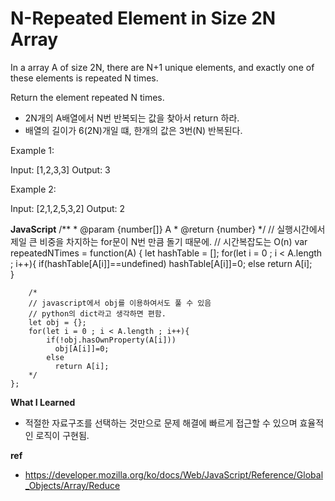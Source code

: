 # N-Repeated Element in Size 2N Array

In a array A of size 2N, there are N+1 unique elements, and exactly one of these elements is repeated N times.

Return the element repeated N times.

- 2N개의 A배열에서 N번 반복되는 값을 찾아서 return 하라.
- 배열의 길이가 6(2N)개일 떄, 한개의 값은 3번(N) 반복된다.

Example 1:

  Input: [1,2,3,3]
  Output: 3

Example 2:

  Input: [2,1,2,5,3,2]
  Output: 2


**JavaScript**
    /**
     * @param {number[]} A
     * @return {number}
     */
    // 실행시간에서 제일 큰 비중을 차지하는 for문이 N번 만큼 돌기 때문에.
    // 시간복잡도는 O(n)
    var repeatedNTimes = function(A) {
        let hashTable = [];
        for(let i = 0 ; i < A.length ; i++){
            if(hashTable[A[i]]==undefined)
                hashTable[A[i]]=0;
            else
                return A[i];   
        }

        /*
        // javascript에서 obj를 이용하여서도 풀 수 있음
        // python의 dict라고 생각하면 편함.
        let obj = {};
        for(let i = 0 ; i < A.length ; i++){
            if(!obj.hasOwnProperty(A[i]))
              obj[A[i]]=0;
            else
              return A[i];  
        */
    };

**What I Learned**
- 적절한 자료구조를 선택하는 것만으로 문제 해결에 빠르게 접근할 수 있으며 효율적인 로직이 구현됨.


**ref**
- https://developer.mozilla.org/ko/docs/Web/JavaScript/Reference/Global_Objects/Array/Reduce
